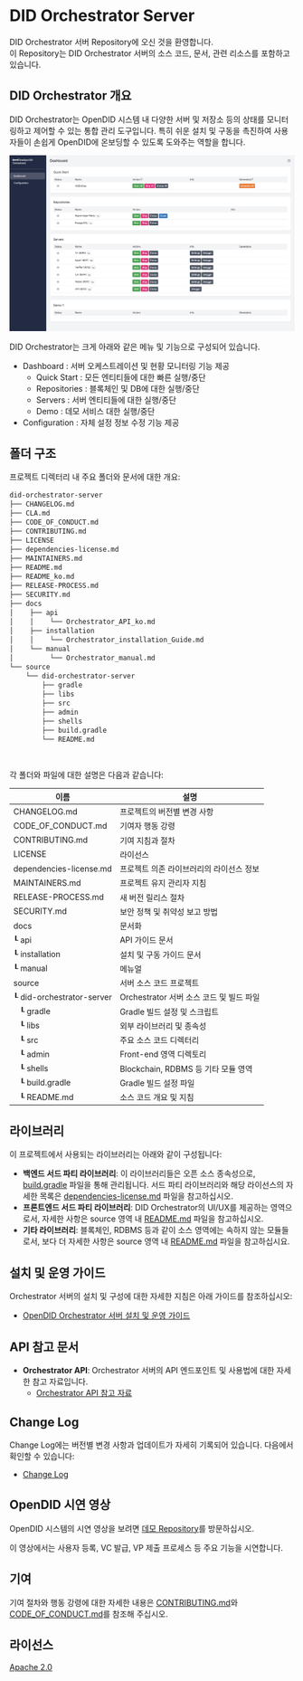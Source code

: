 DID Orchestrator Server
==

DID Orchestrator 서버 Repository에 오신 것을 환영합니다. <br>
이 Repository는 DID Orchestrator 서버의 소스 코드, 문서, 관련 리소스를 포함하고 있습니다.

## DID Orchestrator 개요
DID Orchestrator는 OpenDID 시스템 내 다양한 서버 및 저장소 등의 상태를 모니터링하고 제어할 수 있는 통합 관리 도구입니다. 특히 쉬운 설치 및 구동을 촉진하여 사용자들이 손쉽게 OpenDID에 온보딩할 수 있도록 도와주는 역할을 합니다.

![화면 구성](./docs/manual/image/dashboard.png)

DID Orchestrator는 크게 아래와 같은 메뉴 및 기능으로 구성되어 있습니다.
- Dashboard : 서버 오케스트레이션 및 현황 모니터링 기능 제공 
  - Quick Start : 모든 엔티티들에 대한 빠른 실행/중단
  - Repositories : 블록체인 및 DB에 대한 실행/중단
  - Servers : 서버 엔티티들에 대한 실행/중단
  - Demo : 데모 서비스 대한 실행/중단
- Configuration : 자체 설정 정보 수정 기능 제공

## 폴더 구조
프로젝트 디렉터리 내 주요 폴더와 문서에 대한 개요:

```
did-orchestrator-server
├── CHANGELOG.md
├── CLA.md
├── CODE_OF_CONDUCT.md
├── CONTRIBUTING.md
├── LICENSE
├── dependencies-license.md
├── MAINTAINERS.md
├── README.md
├── README_ko.md
├── RELEASE-PROCESS.md
├── SECURITY.md
├── docs
│    ├── api
│    │    └── Orchestrator_API_ko.md
│    ├── installation
│    │    └── Orchestrator_installation_Guide.md
│    └── manual
│         └── Orchestrator_manual.md
└── source
    └── did-orchestrator-server
        ├── gradle
        ├── libs
        ├── src
        ├── admin
        ├── shells
        ├── build.gradle
        └── README.md
```

<br/>

각 폴더와 파일에 대한 설명은 다음과 같습니다:

| 이름                             | 설명                                     |
| -------------------------------- | ---------------------------------------- |
| CHANGELOG.md                     | 프로젝트의 버전별 변경 사항              |
| CODE_OF_CONDUCT.md               | 기여자 행동 강령                         |
| CONTRIBUTING.md                  | 기여 지침과 절차                         |
| LICENSE                          | 라이선스                                 |
| dependencies-license.md          | 프로젝트 의존 라이브러리의 라이선스 정보 |
| MAINTAINERS.md                   | 프로젝트 유지 관리자 지침                |
| RELEASE-PROCESS.md               | 새 버전 릴리스 절차                      |
| SECURITY.md                      | 보안 정책 및 취약성 보고 방법            |
| docs                             | 문서화                                   |
| ┖ api                            | API 가이드 문서                          |
| ┖ installation                   | 설치 및 구동 가이드 문서                          |
| ┖ manual                         | 메뉴얼                          |
| source                           | 서버 소스 코드 프로젝트                  |
| ┖ did-orchestrator-server        | Orchestrator 서버 소스 코드 및 빌드 파일 |
| &nbsp;&nbsp;&nbsp;┖ gradle       | Gradle 빌드 설정 및 스크립트             |
| &nbsp;&nbsp;&nbsp;┖ libs         | 외부 라이브러리 및 종속성                |
| &nbsp;&nbsp;&nbsp;┖ src          | 주요 소스 코드 디렉터리                  |
| &nbsp;&nbsp;&nbsp;┖ admin        | Front-end 영역 디렉토리 |
| &nbsp;&nbsp;&nbsp;┖ shells       | Blockchain, RDBMS 등 기타 모듈 영역       |
| &nbsp;&nbsp;&nbsp;┖ build.gradle | Gradle 빌드 설정 파일                    |
| &nbsp;&nbsp;&nbsp;┖ README.md    | 소스 코드 개요 및 지침                   |

## 라이브러리

이 프로젝트에서 사용되는 라이브러리는 아래와 같이 구성됩니다:

- **백엔드 서드 파티 라이브러리**: 이 라이브러리들은 오픈 소스 종속성으로, [build.gradle](source/did-orchestrator-server/build.gradle) 파일을 통해 관리됩니다. 서드 파티 라이브러리와 해당 라이선스의 자세한 목록은 [dependencies-license.md](dependencies-license.md) 파일을 참고하십시오.
- **프론트엔드 서드 파티 라이브러리**: DID Orchestrator의 UI/UX를 제공하는 영역으로서, 자세한 사항은 source 영역 내 [README.md](source/did-orchestrator-server/README.md) 파일을 참고하십시오.
- **기타 라이브러리**: 블록체인, RDBMS 등과 같이 소스 영역에는 속하지 않는 모듈들로서, 보다 더 자세한 사항은 source 영역 내 [README.md](source/did-orchestrator-server/README.md) 파일을 참고하십시요.


## 설치 및 운영 가이드

Orchestrator 서버의 설치 및 구성에 대한 자세한 지침은 아래 가이드를 참조하십시오:
- [OpenDID Orchestrator 서버 설치 및 운영 가이드](docs/installation/OpenDID_orchestrator_InstallationAndOperation_Guide_ko.md)  

## API 참고 문서

- **Orchestrator API**: Orchestrator 서버의 API 엔드포인트 및 사용법에 대한 자세한 참고 자료입니다.
  - [Orchestrator API 참고 자료](docs/api/Orchestrator_API_ko.md)

## Change Log

Change Log에는 버전별 변경 사항과 업데이트가 자세히 기록되어 있습니다. 다음에서 확인할 수 있습니다:
- [Change Log](CHANGELOG.md)  

## OpenDID 시연 영상

OpenDID 시스템의 시연 영상을 보려면 [데모 Repository](https://github.com/OmniOneID/did-demo-server)를 방문하십시오. <br>

이 영상에서는 사용자 등록, VC 발급, VP 제출 프로세스 등 주요 기능을 시연합니다.

## 기여

기여 절차와 행동 강령에 대한 자세한 내용은 [CONTRIBUTING.md](CONTRIBUTING.md)와 [CODE_OF_CONDUCT.md](CODE_OF_CONDUCT.md)를 참조해 주십시오.

## 라이선스
[Apache 2.0](LICENSE)
